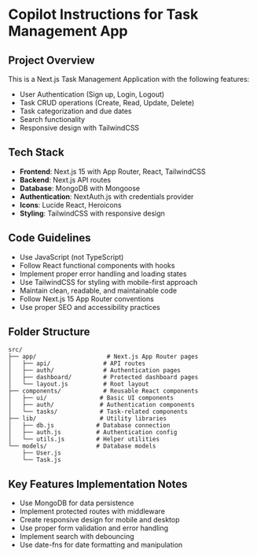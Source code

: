 # Copilot Instructions for Task Management App

<!-- Use this file to provide workspace-specific custom instructions to Copilot. For more details, visit https://code.visualstudio.com/docs/copilot/copilot-customization#_use-a-githubcopilotinstructionsmd-file -->

## Project Overview
This is a Next.js Task Management Application with the following features:
- User Authentication (Sign up, Login, Logout)
- Task CRUD operations (Create, Read, Update, Delete)
- Task categorization and due dates
- Search functionality
- Responsive design with TailwindCSS

## Tech Stack
- **Frontend**: Next.js 15 with App Router, React, TailwindCSS
- **Backend**: Next.js API routes
- **Database**: MongoDB with Mongoose
- **Authentication**: NextAuth.js with credentials provider
- **Icons**: Lucide React, Heroicons
- **Styling**: TailwindCSS with responsive design

## Code Guidelines
- Use JavaScript (not TypeScript)
- Follow React functional components with hooks
- Implement proper error handling and loading states
- Use TailwindCSS for styling with mobile-first approach
- Maintain clean, readable, and maintainable code
- Follow Next.js 15 App Router conventions
- Use proper SEO and accessibility practices

## Folder Structure
```
src/
├── app/                    # Next.js App Router pages
│   ├── api/               # API routes
│   ├── auth/              # Authentication pages
│   ├── dashboard/         # Protected dashboard pages
│   └── layout.js          # Root layout
├── components/            # Reusable React components
│   ├── ui/               # Basic UI components
│   ├── auth/             # Authentication components
│   └── tasks/            # Task-related components
├── lib/                  # Utility libraries
│   ├── db.js            # Database connection
│   ├── auth.js          # Authentication config
│   └── utils.js         # Helper utilities
└── models/              # Database models
    ├── User.js
    └── Task.js
```

## Key Features Implementation Notes
- Use MongoDB for data persistence
- Implement protected routes with middleware
- Create responsive design for mobile and desktop
- Use proper form validation and error handling
- Implement search with debouncing
- Use date-fns for date formatting and manipulation
